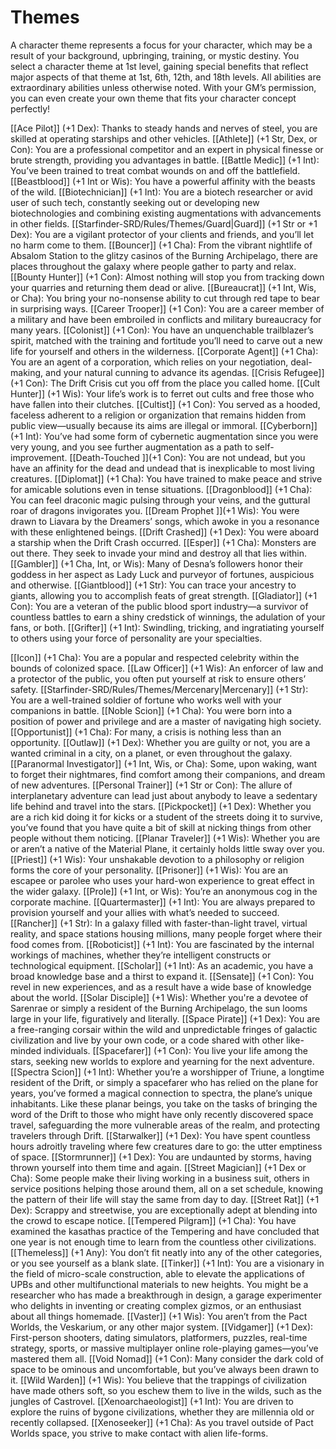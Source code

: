 # Themes
A character theme represents a focus for your character, which may be a result of your background, upbringing, training, or mystic destiny. You select a character theme at 1st level, gaining special benefits that reflect major aspects of that theme at 1st, 6th, 12th, and 18th levels. All abilities are extraordinary abilities unless otherwise noted. With your GM’s permission, you can even create your own theme that fits your character concept perfectly!

[[Ace Pilot]] (+1 Dex): Thanks to steady hands and nerves of steel, you are skilled at operating starships and other vehicles.
[[Athlete]] (+1 Str, Dex, or Con): You are a professional competitor and an expert in physical finesse or brute strength, providing you advantages in battle.
[[Battle Medic]] (+1 Int): You’ve been trained to treat combat wounds on and off the battlefield.
[[Beastblood]] (+1 Int or Wis): You have a powerful affinity with the beasts of the wild.
[[Biotechnician]] (+1 Int): You are a biotech researcher or avid user of such tech, constantly seeking out or developing new biotechnologies and combining existing augmentations with advancements in other fields.
[[Starfinder-SRD/Rules/Themes/Guard|Guard]] (+1 Str or +1 Dex): You are a vigilant protector of your clients and friends, and you’ll let no harm come to them.
[[Bouncer]] (+1 Cha): From the vibrant nightlife of Absalom Station to the glitzy casinos of the Burning Archipelago, there are places throughout the galaxy where people gather to party and relax.
[[Bounty Hunter]] (+1 Con): Almost nothing will stop you from tracking down your quarries and returning them dead or alive.
[[Bureaucrat]] (+1 Int, Wis, or Cha): You bring your no-nonsense ability to cut through red tape to bear in surprising ways.
[[Career Trooper]] (+1 Con): You are a career member of a military and have been embroiled in conflicts and military bureaucracy for many years.
[[Colonist]] (+1 Con): You have an unquenchable trailblazer’s spirit, matched with the training and fortitude you’ll need to carve out a new life for yourself and others in the wilderness.
[[Corporate Agent]] (+1 Cha): You are an agent of a corporation, which relies on your negotiation, deal-making, and your natural cunning to advance its agendas.
[[Crisis Refugee]] (+1 Con): The Drift Crisis cut you off from the place you called home.
[[Cult Hunter]] (+1 Wis): Your life’s work is to ferret out cults and free those who have fallen into their clutches.
[[Cultist]] (+1 Con): You served as a hooded, faceless adherent to a religion or organization that remains hidden from public view—usually because its aims are illegal or immoral.
[[Cyberborn]] (+1 Int): You’ve had some form of cybernetic augmentation since you were very young, and you see further augmentation as a path to self-improvement.
[[Death-Touched ]](+1 Con): You are not undead, but you have an affinity for the dead and undead that is inexplicable to most living creatures.
[[Diplomat]] (+1 Cha): You have trained to make peace and strive for amicable solutions even in tense situations.
[[Dragonblood]] (+1 Cha): You can feel draconic magic pulsing through your veins, and the guttural roar of dragons invigorates you.
[[Dream Prophet ]](+1 Wis): You were drawn to Liavara by the Dreamers’ songs, which awoke in you a resonance with these enlightened beings.
[[Drift Crashed]] (+1 Dex): You were aboard a starship when the Drift Crash occurred.
[[Esper]] (+1 Cha): Monsters are out there. They seek to invade your mind and destroy all that lies within.
[[Gambler]] (+1 Cha, Int, or Wis): Many of Desna’s followers honor their goddess in her aspect as Lady Luck and purveyor of fortunes, auspicious and otherwise.
[[Giantblood]] (+1 Str): You can trace your ancestry to giants, allowing you to accomplish feats of great strength.
[[Gladiator]] (+1 Con): You are a veteran of the public blood sport industry—a survivor of countless battles to earn a shiny credstick of winnings, the adulation of your fans, or both.
[[Grifter]] (+1 Int): Swindling, tricking, and ingratiating yourself to others using your force of personality are your specialties.

[[Icon]] (+1 Cha): You are a popular and respected celebrity within the bounds of colonized space.
[[Law Officer]] (+1 Wis): An enforcer of law and a protector of the public, you often put yourself at risk to ensure others’ safety.
[[Starfinder-SRD/Rules/Themes/Mercenary|Mercenary]] (+1 Str): You are a well-trained soldier of fortune who works well with your companions in battle.
[[Noble Scion]] (+1 Cha): You were born into a position of power and privilege and are a master of navigating high society.
[[Opportunist]] (+1 Cha): For many, a crisis is nothing less than an opportunity.
[[Outlaw]] (+1 Dex): Whether you are guilty or not, you are a wanted criminal in a city, on a planet, or even throughout the galaxy.
[[Paranormal Investigator]] (+1 Int, Wis, or Cha): Some, upon waking, want to forget their nightmares, find comfort among their companions, and dream of new adventures.
[[Personal Trainer]] (+1 Str or Con): The allure of interplanetary adventure can lead just about anybody to leave a sedentary life behind and travel into the stars.
[[Pickpocket]] (+1 Dex): Whether you are a rich kid doing it for kicks or a student of the streets doing it to survive, you’ve found that you have quite a bit of skill at nicking things from other people without them noticing.
[[Planar Traveler]] (+1 Wis): Whether you are or aren’t a native of the Material Plane, it certainly holds little sway over you.
[[Priest]] (+1 Wis): Your unshakable devotion to a philosophy or religion forms the core of your personality.
[[Prisoner]] (+1 Wis): You are an escapee or parolee who uses your hard-won experience to great effect in the wider galaxy.
[[Prole]] (+1 Int, or Wis): You’re an anonymous cog in the corporate machine.
[[Quartermaster]] (+1 Int): You are always prepared to provision yourself and your allies with what’s needed to succeed.
[[Rancher]] (+1 Str): In a galaxy filled with faster-than-light travel, virtual reality, and space stations housing millions, many people forget where their food comes from.
[[Roboticist]] (+1 Int): You are fascinated by the internal workings of machines, whether they’re intelligent constructs or technological equipment.
[[Scholar]] (+1 Int): As an academic, you have a broad knowledge base and a thirst to expand it.
[[Sensate]] (+1 Con): You revel in new experiences, and as a result have a wide base of knowledge about the world.
[[Solar Disciple]] (+1 Wis): Whether you're a devotee of Sarenrae or simply a resident of the Burning Archipelago, the sun looms large in your life, figuratively and literally.
[[Space Pirate]] (+1 Dex): You are a free-ranging corsair within the wild and unpredictable fringes of galactic civilization and live by your own code, or a code shared with other like-minded individuals.
[[Spacefarer]] (+1 Con): You live your life among the stars, seeking new worlds to explore and yearning for the next adventure.
[[Spectra Scion]] (+1 Int): Whether you’re a worshipper of Triune, a longtime resident of the Drift, or simply a spacefarer who has relied on the plane for years, you’ve formed a magical connection to spectra, the plane’s unique inhabitants. Like these planar beings, you take on the tasks of bringing the word of the Drift to those who might have only recently discovered space travel, safeguarding the more vulnerable areas of the realm, and protecting travelers through Drift.
[[Starwalker]] (+1 Dex): You have spent countless hours adroitly traveling where few creatures dare to go: the utter emptiness of space.
[[Stormrunner]] (+1 Dex): You are undaunted by storms, having thrown yourself into them time and again.
[[Street Magician]] (+1 Dex or Cha): Some people make their living working in a business suit, others in service positions helping those around them, all on a set schedule, knowing the pattern of their life will stay the same from day to day.
[[Street Rat]] (+1 Dex): Scrappy and streetwise, you are exceptionally adept at blending into the crowd to escape notice.
[[Tempered Pilgram]] (+1 Cha): You have examined the kasathas practice of the Tempering and have concluded that one year is not enough time to learn from the countless other civilizations.
[[Themeless]] (+1 Any): You don’t fit neatly into any of the other categories, or you see yourself as a blank slate.
[[Tinker]] (+1 Int): You are a visionary in the field of micro-scale construction, able to elevate the applications of UPBs and other multifunctional materials to new heights. You might be a researcher who has made a breakthrough in design, a garage experimenter who delights in inventing or creating complex gizmos, or an enthusiast about all things homemade.
[[Vaster]] (+1 Wis): You aren’t from the Pact Worlds, the Veskarium, or any other major system.
[[Vidgamer]] (+1 Dex): First-person shooters, dating simulators, platformers, puzzles, real-time strategy, sports, or massive multiplayer online role-playing games—you’ve mastered them all.
[[Void Nomad]] (+1 Con): Many consider the dark cold of space to be ominous and uncomfortable, but you’ve always been drawn to it.
[[Wild Warden]] (+1 Wis): You believe that the trappings of civilization have made others soft, so you eschew them to live in the wilds, such as the jungles of Castrovel.
[[Xenoarchaeologist]] (+1 Int): You are driven to explore the ruins of bygone civilizations, whether they are millennia old or recently collapsed.
[[Xenoseeker]] (+1 Cha): As you travel outside of Pact Worlds space, you strive to make contact with alien life-forms.